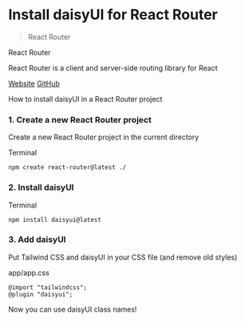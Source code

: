 # Install daisyUI for React Router

> React Router

React Router

React Router is a client and server-side routing library for React

[Website](https://reactrouter.com/) [GitHub](https://github.com/remix-run/react-router)

How to install daisyUI in a React Router project

### [](#1-create-a-new-react-router-project)1\. Create a new React Router project

Create a new React Router project in the current directory

Terminal

    npm create react-router@latest ./

### [](#2-install-daisyui)2\. Install daisyUI

Terminal

    npm install daisyui@latest

### [](#3-add-daisyui)3\. Add daisyUI

Put Tailwind CSS and daisyUI in your CSS file (and remove old styles)

app/app.css

    @import "tailwindcss";
    @plugin "daisyui";

Now you can use daisyUI class names!
